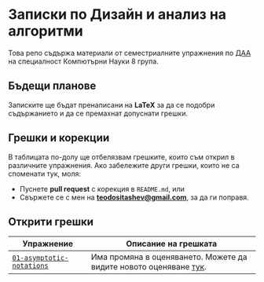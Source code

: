 # Записки по Дизайн и анализ на алгоритми

Това репо съдържа материали от семестриалните упражнения по [ДАА](https://learn.fmi.uni-sofia.bg/course/view.php?id=11018) на специалност Компютърни Науки 8 група.

## Бъдещи планове
Записките ще бъдат пренаписани на **LaTeX** за да се подобри съдържанието и да се премахнат допуснати грешки.

## Грешки и корекции
В таблицата по-долу ще отбелязвам грешките, които съм открил в различните упражнения. Ако забележите други грешки, които не са споменати тук, моля:
- Пуснете **pull request** с корекция в `README.md`, или
- Свържете се с мен на **teodositashev@gmail.com**, за да ги поправя.

## Открити грешки
| Упражнение                  | Описание на грешката |
|-----------------------------|----------------------|
|[`01-asymptotic-notations`](01-asymptotic-notations.pdf) | Има промяна в оценяването. Можете да видите новото оценяване [тук](https://learn.fmi.uni-sofia.bg/pluginfile.php/536346/mod_resource/content/2/rules--DAA-spring-2025.pdf). |

 
<!-- Add new errors in the format below -->
<!-- | [`exercise_name`](exercise_name.pdf) | Description of the mistake | -->
